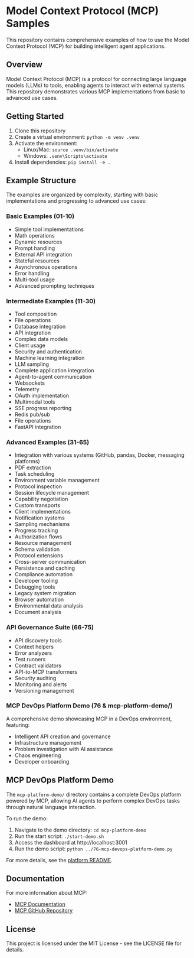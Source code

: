 # Model Context Protocol (MCP) Samples

This repository contains comprehensive examples of how to use the Model Context Protocol (MCP) for building intelligent agent applications.

## Overview

Model Context Protocol (MCP) is a protocol for connecting large language models (LLMs) to tools, enabling agents to interact with external systems. This repository demonstrates various MCP implementations from basic to advanced use cases.

## Getting Started

1. Clone this repository
2. Create a virtual environment: `python -m venv .venv`
3. Activate the environment: 
   - Linux/Mac: `source .venv/bin/activate`
   - Windows: `.venv\Scripts\activate`
4. Install dependencies: `pip install -e .`

## Example Structure

The examples are organized by complexity, starting with basic implementations and progressing to advanced use cases:

### Basic Examples (01-10)
- Simple tool implementations
- Math operations
- Dynamic resources
- Prompt handling
- External API integration
- Stateful resources
- Asynchronous operations
- Error handling
- Multi-tool usage
- Advanced prompting techniques

### Intermediate Examples (11-30)
- Tool composition
- File operations
- Database integration
- API integration
- Complex data models
- Client usage
- Security and authentication
- Machine learning integration
- LLM sampling
- Complete application integration
- Agent-to-agent communication
- Websockets
- Telemetry
- OAuth implementation
- Multimodal tools
- SSE progress reporting
- Redis pub/sub
- File operations
- FastAPI integration

### Advanced Examples (31-65)
- Integration with various systems (GitHub, pandas, Docker, messaging platforms)
- PDF extraction
- Task scheduling
- Environment variable management
- Protocol inspection
- Session lifecycle management
- Capability negotiation
- Custom transports
- Client implementations
- Notification systems
- Sampling mechanisms
- Progress tracking
- Authorization flows
- Resource management
- Schema validation
- Protocol extensions
- Cross-server communication
- Persistence and caching
- Compliance automation
- Developer tooling
- Debugging tools
- Legacy system migration
- Browser automation
- Environmental data analysis
- Document analysis

### API Governance Suite (66-75)
- API discovery tools
- Context helpers
- Error analyzers
- Test runners
- Contract validators
- API-to-MCP transformers
- Security auditing
- Monitoring and alerts
- Versioning management

### MCP DevOps Platform Demo (76 & mcp-platform-demo/)
A comprehensive demo showcasing MCP in a DevOps environment, featuring:
- Intelligent API creation and governance
- Infrastructure management
- Problem investigation with AI assistance
- Chaos engineering
- Developer onboarding

## MCP DevOps Platform Demo

The `mcp-platform-demo/` directory contains a complete DevOps platform powered by MCP, allowing AI agents to perform complex DevOps tasks through natural language interaction.

To run the demo:
1. Navigate to the demo directory: `cd mcp-platform-demo`
2. Run the start script: `./start-demo.sh`
3. Access the dashboard at http://localhost:3001
4. Run the demo script: `python ../76-mcp-devops-platform-demo.py`

For more details, see the [platform README](mcp-platform-demo/README.md).

## Documentation

For more information about MCP:
- [MCP Documentation](https://mcp.docs.example.com)
- [MCP GitHub Repository](https://github.com/example/mcp)

## License

This project is licensed under the MIT License - see the LICENSE file for details.
